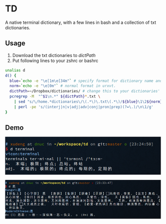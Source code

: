 # TD
A native terminal dictionary, with a few lines in bash and a collection of txt dictionaries.

## Usage
1. Download the txt dictionaries to *dictPath*
2. Put following lines to your zshrc or bashrc
```bash
unalias d
d() {
  blue=`echo -e "\e[1m\e[34m"` # specify format for dictionary name and word being looked in urxvt.
  norm=`echo -e "\e[0m"` # normal format in urxvt.
  dictPath=~/Dropbox/dictionaries/ # change this to your dictionaries' path
  pcregrep -M  "^$1\n.*" ${dictPath}*.txt \
    | sed "s/\/home.*dictionaries\/\(.*\)\.txt\(.*\)/${blue}\1\2${norm}/" \
    | perl -pe 's/(interj|n|v|adj|adv|conj|pron|prep)(?=\.)/\n\1/g'
}
```
## Demo
![vicon](https://github.com/d8660091/td/raw/master/vicon.png "Vicon")

![Chinese](https://github.com/d8660091/td/raw/master/chinese.png "Chinese")

